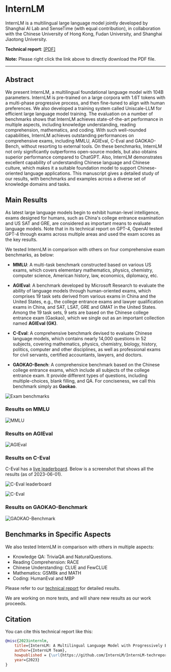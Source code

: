 # InternLM

InternLM is a multilingual large language model jointly developed by Shanghai AI Lab and SenseTime (with equal contribution), in collaboration with the Chinese University of Hong Kong, Fudan University, and Shanghai Jiaotong University. 

**Technical report**: [[PDF]](InternLM.pdf)

**Note:** Please right click the link above to directly download the PDF file.

---

## Abstract

We present InternLM, a multilingual foundational language model with 104B parameters. InternLM is pre-trained on a large corpora with 1.6T tokens with a multi-phase progressive process, and then fine-tuned to align with human preferences. We also developed a training system called Uniscale-LLM for efficient large language model training. The evaluation on a number of benchmarks shows that InternLM achieves state-of-the-art performance in multiple aspects, including knowledge understanding, reading comprehension, mathematics, and coding. With such well-rounded capabilities, InternLM achieves outstanding performances on comprehensive exams, including MMLU, AGIEval, C-Eval and GAOKAO-Bench, without resorting to external tools. On these benchmarks, InternLM not only significantly outperforms open-source models, but also obtains superior performance compared to ChatGPT. Also, InternLM demonstrates excellent capability of understanding Chinese language and Chinese culture, which makes it a suitable foundation model to support Chinese-oriented language applications. This manuscript gives a detailed study of our results, with benchmarks and examples across a diverse set of knowledge domains and tasks.

## Main Results

As latest large language models begin to exhibit human-level intelligence, 
exams designed for humans, such as China's college entrance examination and US SAT and GRE, 
are considered as important means to evaluate language models. 
Note that in its technical report on GPT-4, OpenAI tested GPT-4
through exams across multiple areas and used the exam scores as the key results. 

We tested InternLM in comparison with others on four comprehensive exam benchmarks,
as below:

- **MMLU**: 
A multi-task benchmark constructed based on various US exams, 
which covers elementary mathematics, physics, chemistry, computer science, American history, law, economics, diplomacy, etc.

- **AGIEval**:
A benchmark developed by Microsoft Research to evaluate the ability of language models through human-oriented exams, which comprises 19 task sets derived from various exams in China and the United States, e.g., the college entrance exams and lawyer qualification exams in China, and SAT, LSAT, GRE and GMAT in the United States. 
Among the 19 task sets, 9 sets are based on the Chinese college entrance exam (Gaokao), which we single out as an important collection named **AGIEval (GK)**.

- **C-Eval**:
A comprehensive benchmark devised to evaluate Chinese language models, which
contains nearly 14,000 questions in 52 subjects, covering mathematics, physics, 
chemistry, biology, history, politics, computer and other disciplines, as well as 
professional exams for civil servants, certified accountants, lawyers, and doctors.

- **GAOKAO-Bench**:
A comprehensice benchmark based on the Chinese college entrance exams, which 
include all subjects of the college entrance exam. It provide different types 
of questions, including multiple-choices, blank filling, and QA.
For conciseness, we call this benchmark simply as **Gaokao**.

![Exam benchmarks](https://internlm.oss-cn-shanghai.aliyuncs.com/exam.png)

### Results on MMLU

![MMLU](https://internlm.oss-cn-shanghai.aliyuncs.com/MMLU.png)

### Results on AGIEval

![AGIEval](https://internlm.oss-cn-shanghai.aliyuncs.com/AGIEval.png)

### Results on C-Eval

C-Eval has a [live leaderboard](https://cevalbenchmark.com/static/leaderboard.html). Below is a screenshot that shows all
the results (as of 2023-06-01).

![C-Eval leaderboard](https://internlm.oss-cn-shanghai.aliyuncs.com/ceval-leaderboard.png)

![C-Eval](https://internlm.oss-cn-shanghai.aliyuncs.com/C-Eval.png)

### Results on GAOKAO-Benchmark

![GAOKAO-Benchmark](https://internlm.oss-cn-shanghai.aliyuncs.com/gaokao.png)

## Benchmarks in Specific Aspects

We also tested InternLM in comparison with others in multiple aspects:

-  Knowledge QA: TriviaQA and NaturalQuestions.
-  Reading Comprehension: RACE
-  Chinese Understanding: CLUE and FewCLUE
-  Mathematics: GSM8k and MATH
-  Coding: HumanEval and MBP

Please refer to our [technical report](InternLM.pdf) for detailed results.

We are working on more tests, and will share new results as our work proceeds.

## Citation

You can cite this technical report like this:

```BibTeX
@misc{2023internlm,
    title={InternLM: A Multilingual Language Model with Progressively Enhanced Capabilities},
    author={InternLM Team},
    howpublished = {\url{https://github.com/InternLM/InternLM-techreport}},
    year={2023}
}
```

